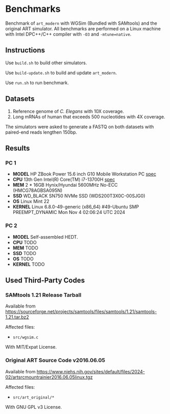 # Benchmarks

Benchmark of `art_modern` with WGSim (Bundled with SAMtools) and the original ART simulator. All benchmarks are performed on a Linux machine with Intel DPC++/C++ compiler with `-O3` and `-mtune=native`.

## Instructions

Use `build.sh` to build other simulators.

Use `build-update.sh` to build and update `art_modern`.

Use `run.sh` to run benchmark.

## Datasets

1. Reference genome of _C. Elegans_ with 10X coverage.
2. Long mRNAs of human that exceeds 500 nucleotides with 4X coverage.

The simulators were asked to generate a FASTQ on both datasets with paired-end reads lengthen 150bp.

## Results

### PC 1

- **MODEL** HP ZBook Power 15.6 inch G10 Mobile Workstation PC [spec](https://support.hp.com/us-en/document/ish_8090133-8090177-16)
- **CPU** 13th Gen Intel(R) Core(TM) i7-13700H [spec](https://www.intel.com/content/www/us/en/products/sku/232128/intel-core-i713700h-processor-24m-cache-up-to-5-00-ghz/specifications.html)
- **MEM** 2 * 16GB Hynix/Hyundai 5600MHz No-ECC (HMCG78AGBSA095N)
- **SSD** WD_BLACK SN750 NVMe SSD (WDS200T3X0C-00SJG0)
- **OS** Linux Mint 22
- **KERNEL** Linux 6.8.0-49-generic (x86_64) #49-Ubuntu SMP PREEMPT_DYNAMIC Mon Nov 4 02:06:24 UTC 2024

### PC 2

- **MODEL** Self-assembled HEDT.
- **CPU** TODO
- **MEM** TODO
- **SSD** TODO
- **OS** TODO
- **KERNEL** TODO

## Used Third-Party Codes

### SAMtools 1.21 Release Tarball

Available from <https://sourceforge.net/projects/samtools/files/samtools/1.21/samtools-1.21.tar.bz2>

Affected files:

- `src/wgsim.c`

With MIT/Expat License.

### Original ART Source Code v2016.06.05

Available from <https://www.niehs.nih.gov/sites/default/files/2024-02/artsrcmountrainier2016.06.05linux.tgz>

Affected files:

- `src/art_original/*`

With GNU GPL v3 License.
